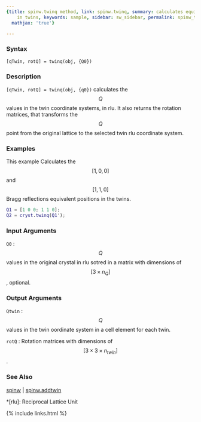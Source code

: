 ```yaml
---
{title: spinw.twinq method, link: spinw.twinq, summary: calculates equivalent Q point
    in twins, keywords: sample, sidebar: sw_sidebar, permalink: spinw_twinq, folder: spinw,
  mathjax: 'true'}

---
```

  
### Syntax
  
`[qTwin, rotQ] = twinq(obj, {Q0})`
  
### Description
  
`[qTwin, rotQ] = twinq(obj, {q0})` calculates the $$Q$$ values in the twin
coordinate systems, in rlu. It also returns the rotation matrices, that
transforms the $$Q$$ point from the original lattice to the selected twin
rlu coordinate system.
  
### Examples
  
This example Calculates the $$[1,0,0]$$ and $$[1,1,0]$$ Bragg reflections
equivalent positions in the twins.
 
```matlab
Q1 = [1 0 0; 1 1 0];
Q2 = cryst.twinq(Q1');
```
  
### Input Arguments
  
`Q0`
: $$Q$$ values in the original crystal in rlu sotred in a matrix with
dimensions of $$[3\times n_Q]$$, optional.
  
### Output Arguments
  
`Qtwin`
: $$Q$$ values in the twin oordinate system in a cell element for
          each twin.
 
`rotQ`
: Rotation matrices with dimensions of $$[3\times 3\times n_{twin}]$$.
  
### See Also
  
[spinw](spinw) \| [spinw.addtwin](spinw_addtwin)
 
*[rlu]: Reciprocal Lattice Unit
 

{% include links.html %}
